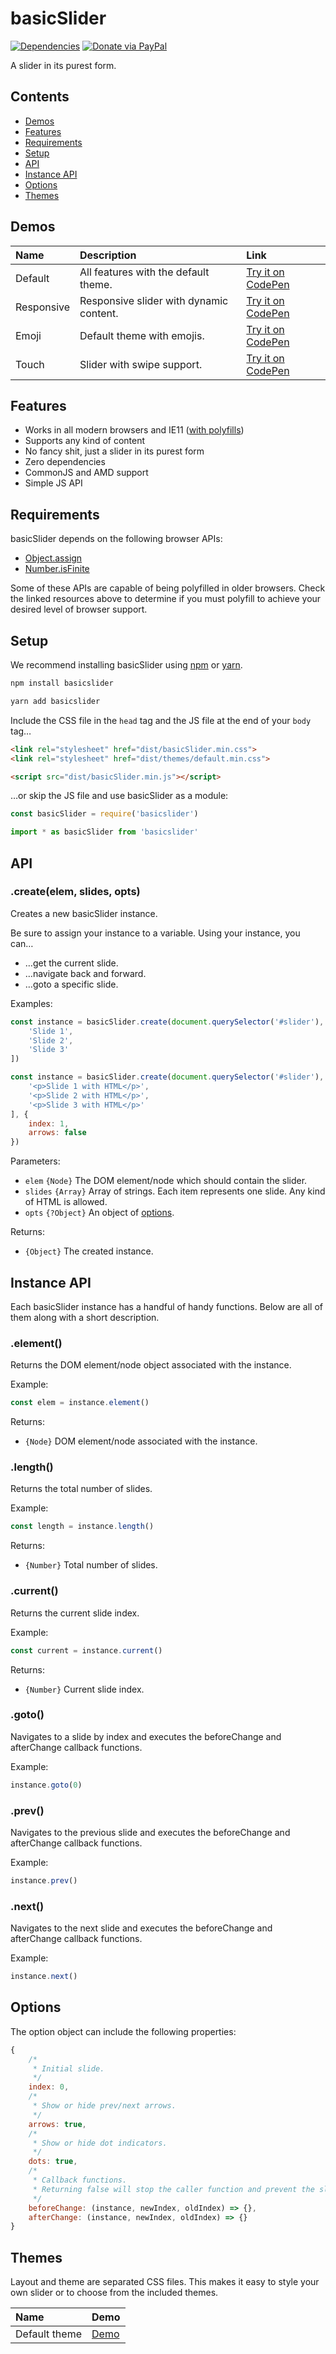 # basicSlider

[![Dependencies](https://david-dm.org/electerious/basicslider.svg)](https://david-dm.org/electerious/basicslider.svg#info=dependencies) [![Donate via PayPal](https://img.shields.io/badge/paypal-donate-009cde.svg)](https://www.paypal.com/cgi-bin/webscr?cmd=_s-xclick&hosted_button_id=CYKBESW577YWE)

A slider in its purest form.

## Contents

- [Demos](#demos)
- [Features](#features)
- [Requirements](#requirements)
- [Setup](#setup)
- [API](#api)
- [Instance API](#instance-api)
- [Options](#options)
- [Themes](#themes)

## Demos

| Name | Description | Link |
|:-----------|:------------|:------------|
| Default | All features with the default theme. | [Try it on CodePen](http://codepen.io/electerious/pen/GjpXRX) |
| Responsive | Responsive slider with dynamic content. | [Try it on CodePen](http://codepen.io/electerious/pen/aJKyxx) |
| Emoji | Default theme with emojis. | [Try it on CodePen](http://codepen.io/electerious/pen/MpXEVd) |
| Touch | Slider with swipe support. | [Try it on CodePen](https://codepen.io/electerious/pen/vWMXoL) |

## Features

- Works in all modern browsers and IE11 ([with polyfills](#requirements))
- Supports any kind of content
- No fancy shit, just a slider in its purest form
- Zero dependencies
- CommonJS and AMD support
- Simple JS API

## Requirements

basicSlider depends on the following browser APIs:

- [Object.assign](http://www.ecma-international.org/ecma-262/6.0/#sec-object.assign)
- [Number.isFinite](http://www.ecma-international.org/ecma-262/6.0/#sec-number.isfinite)

Some of these APIs are capable of being polyfilled in older browsers. Check the linked resources above to determine if you must polyfill to achieve your desired level of browser support.

## Setup

We recommend installing basicSlider using [npm](https://npmjs.com) or [yarn](https://yarnpkg.com).

```sh
npm install basicslider
```

```sh
yarn add basicslider
```

Include the CSS file in the `head` tag and the JS file at the end of your `body` tag…

```html
<link rel="stylesheet" href="dist/basicSlider.min.css">
<link rel="stylesheet" href="dist/themes/default.min.css">
```

```html
<script src="dist/basicSlider.min.js"></script>
```

…or skip the JS file and use basicSlider as a module:

```js
const basicSlider = require('basicslider')
```

```js
import * as basicSlider from 'basicslider'
```

## API

### .create(elem, slides, opts)

Creates a new basicSlider instance.

Be sure to assign your instance to a variable. Using your instance, you can…

* …get the current slide.
* …navigate back and forward.
* …goto a specific slide.

Examples:

```js
const instance = basicSlider.create(document.querySelector('#slider'), [
	'Slide 1',
	'Slide 2',
	'Slide 3'
])
```

```js
const instance = basicSlider.create(document.querySelector('#slider'), [
	'<p>Slide 1 with HTML</p>',
	'<p>Slide 2 with HTML</p>',
	'<p>Slide 3 with HTML</p>'
], {
	index: 1,
	arrows: false
})
```

Parameters:

- `elem` `{Node}` The DOM element/node which should contain the slider.
- `slides` `{Array}` Array of strings. Each item represents one slide. Any kind of HTML is allowed.
- `opts` `{?Object}` An object of [options](#options).

Returns:

- `{Object}` The created instance.

## Instance API

Each basicSlider instance has a handful of handy functions. Below are all of them along with a short description.

### .element()

Returns the DOM element/node object associated with the instance.

Example:

```js
const elem = instance.element()
```

Returns:

- `{Node}` DOM element/node associated with the instance.

### .length()

Returns the total number of slides.

Example:

```js
const length = instance.length()
```

Returns:

- `{Number}` Total number of slides.

### .current()

Returns the current slide index.

Example:

```js
const current = instance.current()
```

Returns:

- `{Number}` Current slide index.

### .goto()

Navigates to a slide by index and executes the beforeChange and afterChange callback functions.

Example:

```js
instance.goto(0)
```

### .prev()

Navigates to the previous slide and executes the beforeChange and afterChange callback functions.

Example:

```js
instance.prev()
```

### .next()

Navigates to the next slide and executes the beforeChange and afterChange callback functions.

Example:

```js
instance.next()
```

## Options

The option object can include the following properties:

```js
{
	/*
	 * Initial slide.
	 */
	index: 0,
	/*
	 * Show or hide prev/next arrows.
	 */
	arrows: true,
	/*
	 * Show or hide dot indicators.
	 */
	dots: true,
	/*
	 * Callback functions.
	 * Returning false will stop the caller function and prevent the slider from changing.
	 */
	beforeChange: (instance, newIndex, oldIndex) => {},
	afterChange: (instance, newIndex, oldIndex) => {}
}
```

## Themes

Layout and theme are separated CSS files. This makes it easy to style your own slider or to choose from the included themes.

| Name | Demo |
|:-----------|:------------|
| Default theme | [Demo](http://codepen.io/electerious/pen/GjpXRX) |